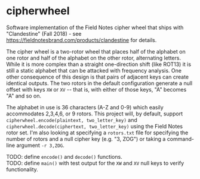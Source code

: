 # cipherwheel
Software implementation of the Field Notes cipher wheel that ships with "Clandestine" (Fall 2018) - see https://fieldnotesbrand.com/products/clandestine for details. 

The cipher wheel is a two-rotor wheel that places half of the alphabet on one rotor and half of the alphabet on the other rotor, alternating letters. While it is more complex than a straight one-direction shift (like ROT13) it is still a static alphabet that can be attacked with frequency analysis.  One other consequence of this design is that pairs of adjacent keys can create identical outputs. The two rotors in the default configuration generate a null offset with keys `XW` or `XV` -- that is, with either of those keys, "A" becomes "A" and so on.  

The alphabet in use is 36 characters (A-Z and 0-9) which easily accommodates 2,3,4,6, or 9 rotors. This project will, by default, support `cipherwheel.encode(plaintext, two_letter_key)` and `cipherwheel.decode(ciphertext, two_letter_key)` using the Field Notes rotor set. I'm also looking at specifying a `rotors.txt` file for specifying the number of rotors and a null cipher key (e.g. "3, ZOG") or taking a command-line argument `-r 3,ZOG`. 

TODO: define `encode()` and `decode()` functions.   
TODO: define `main()` with test output for the `XW` and `XV` null keys to verify functionality.  



